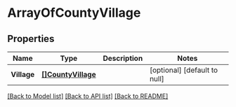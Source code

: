 # ArrayOfCountyVillage

## Properties
Name | Type | Description | Notes
------------ | ------------- | ------------- | -------------
**Village** | [**[]CountyVillage**](CountyVillage.md) |  | [optional] [default to null]

[[Back to Model list]](../README.md#documentation-for-models) [[Back to API list]](../README.md#documentation-for-api-endpoints) [[Back to README]](../README.md)

